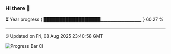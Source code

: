 ### Hi there 👋

⏳ Year progress { ██████████████████▁▁▁▁▁▁▁▁▁▁▁▁ } 60.27 %

---

⏰ Updated on Fri, 08 Aug 2025 23:40:58 GMT

![Progress Bar CI](https://github.com/IshwaranRudhara/GIT-ACTION/workflows/Progress%20Bar%20CI/badge.svg)
